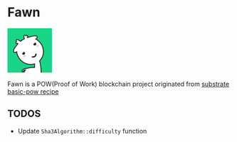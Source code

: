 # Fawn
<p>
	<img src="./misc/fawn.jpg" width="100">
</p>

Fawn is a POW(Proof of Work) blockchain project originated from [substrate basic-pow recipe](https://github.com/substrate-developer-hub/recipes/tree/master/nodes/basic-pow)



## TODOS
- Update `Sha3Algorithm::difficulty` function
